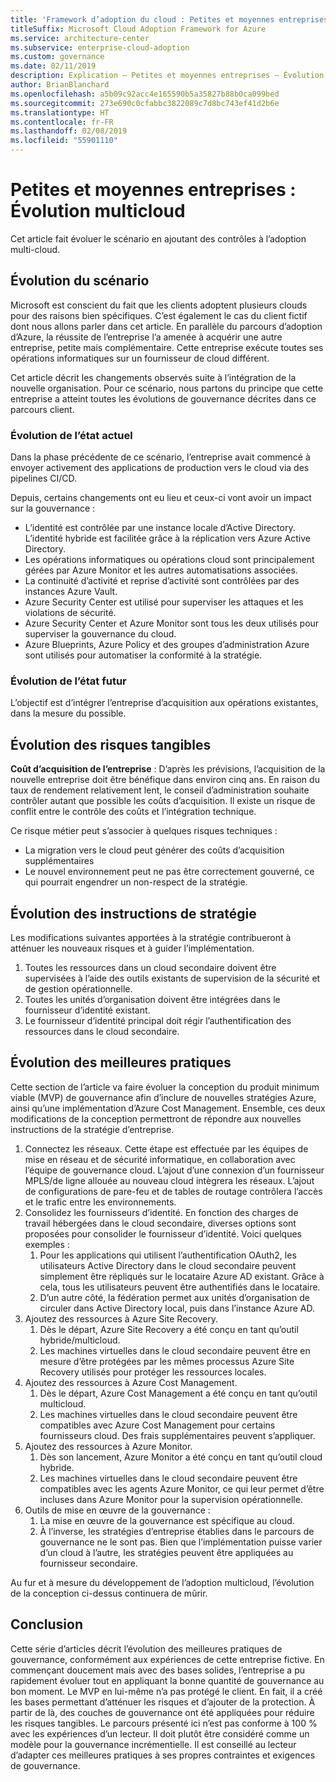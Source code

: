 ```yaml
---
title: 'Framework d’adoption du cloud : Petites et moyennes entreprises – Évolution multi-cloud'
titleSuffix: Microsoft Cloud Adoption Framework for Azure
ms.service: architecture-center
ms.subservice: enterprise-cloud-adoption
ms.custom: governance
ms.date: 02/11/2019
description: Explication – Petites et moyennes entreprises – Évolution multi-cloud
author: BrianBlanchard
ms.openlocfilehash: a5b09c92acc4e165590b5a35827b88b0ca099bed
ms.sourcegitcommit: 273e690c0cfabbc3822089c7d8bc743ef41d2b6e
ms.translationtype: HT
ms.contentlocale: fr-FR
ms.lasthandoff: 02/08/2019
ms.locfileid: "55901110"
---
```

# <a name="small-to-medium-enterprise-multi-cloud-evolution"></a>Petites et moyennes entreprises : Évolution multicloud

Cet article fait évoluer le scénario en ajoutant des contrôles à l’adoption multi-cloud.

## <a name="evolution-of-the-narrative"></a>Évolution du scénario

Microsoft est conscient du fait que les clients adoptent plusieurs clouds pour des raisons bien spécifiques. C’est également le cas du client fictif dont nous allons parler dans cet article. En parallèle du parcours d’adoption d’Azure, la réussite de l’entreprise l’a amenée à acquérir une autre entreprise, petite mais complémentaire. Cette entreprise exécute toutes ses opérations informatiques sur un fournisseur de cloud différent.

Cet article décrit les changements observés suite à l’intégration de la nouvelle organisation. Pour ce scénario, nous partons du principe que cette entreprise a atteint toutes les évolutions de gouvernance décrites dans ce parcours client.

### <a name="evolution-of-the-current-state"></a>Évolution de l’état actuel

Dans la phase précédente de ce scénario, l’entreprise avait commencé à envoyer activement des applications de production vers le cloud via des pipelines CI/CD.

Depuis, certains changements ont eu lieu et ceux-ci vont avoir un impact sur la gouvernance :

- L’identité est contrôlée par une instance locale d’Active Directory. L’identité hybride est facilitée grâce à la réplication vers Azure Active Directory.
- Les opérations informatiques ou opérations cloud sont principalement gérées par Azure Monitor et les autres automatisations associées.
- La continuité d’activité et reprise d’activité sont contrôlées par des instances Azure Vault.
- Azure Security Center est utilisé pour superviser les attaques et les violations de sécurité.
- Azure Security Center et Azure Monitor sont tous les deux utilisés pour superviser la gouvernance du cloud.
- Azure Blueprints, Azure Policy et des groupes d’administration Azure sont utilisés pour automatiser la conformité à la stratégie.

### <a name="evolution-of-the-future-state"></a>Évolution de l’état futur

L’objectif est d’intégrer l’entreprise d’acquisition aux opérations existantes, dans la mesure du possible.

## <a name="evolution-of-tangible-risks"></a>Évolution des risques tangibles

**Coût d’acquisition de l’entreprise** : D’après les prévisions, l’acquisition de la nouvelle entreprise doit être bénéfique dans environ cinq ans. En raison du taux de rendement relativement lent, le conseil d’administration souhaite contrôler autant que possible les coûts d’acquisition. Il existe un risque de conflit entre le contrôle des coûts et l’intégration technique.

Ce risque métier peut s’associer à quelques risques techniques :

- La migration vers le cloud peut générer des coûts d’acquisition supplémentaires
- Le nouvel environnement peut ne pas être correctement gouverné, ce qui pourrait engendrer un non-respect de la stratégie.

## <a name="evolution-of-the-policy-statements"></a>Évolution des instructions de stratégie

Les modifications suivantes apportées à la stratégie contribueront à atténuer les nouveaux risques et à guider l’implémentation.

1. Toutes les ressources dans un cloud secondaire doivent être supervisées à l’aide des outils existants de supervision de la sécurité et de gestion opérationnelle.
2. Toutes les unités d’organisation doivent être intégrées dans le fournisseur d’identité existant.
3. Le fournisseur d’identité principal doit régir l’authentification des ressources dans le cloud secondaire.

## <a name="evolution-of-the-best-practices"></a>Évolution des meilleures pratiques

Cette section de l’article va faire évoluer la conception du produit minimum viable (MVP) de gouvernance afin d’inclure de nouvelles stratégies Azure, ainsi qu’une implémentation d’Azure Cost Management. Ensemble, ces deux modifications de la conception permettront de répondre aux nouvelles instructions de la stratégie d’entreprise.

1. Connectez les réseaux. Cette étape est effectuée par les équipes de mise en réseau et de sécurité informatique, en collaboration avec l’équipe de gouvernance cloud. L’ajout d’une connexion d’un fournisseur MPLS/de ligne allouée au nouveau cloud intègrera les réseaux. L’ajout de configurations de pare-feu et de tables de routage contrôlera l’accès et le trafic entre les environnements.
2. Consolidez les fournisseurs d’identité. En fonction des charges de travail hébergées dans le cloud secondaire, diverses options sont proposées pour consolider le fournisseur d’identité. Voici quelques exemples :
    1. Pour les applications qui utilisent l’authentification OAuth2, les utilisateurs Active Directory dans le cloud secondaire peuvent simplement être répliqués sur le locataire Azure AD existant. Grâce à cela, tous les utilisateurs peuvent être authentifiés dans le locataire.
    2. D’un autre côté, la fédération permet aux unités d’organisation de circuler dans Active Directory local, puis dans l’instance Azure AD.
3. Ajoutez des ressources à Azure Site Recovery.
    1. Dès le départ, Azure Site Recovery a été conçu en tant qu’outil hybride/multicloud.
    2. Les machines virtuelles dans le cloud secondaire peuvent être en mesure d’être protégées par les mêmes processus Azure Site Recovery utilisés pour protéger les ressources locales.
4. Ajoutez des ressources à Azure Cost Management.
    1. Dès le départ, Azure Cost Management a été conçu en tant qu’outil multicloud.
    2. Les machines virtuelles dans le cloud secondaire peuvent être compatibles avec Azure Cost Management pour certains fournisseurs cloud. Des frais supplémentaires peuvent s’appliquer.
5. Ajoutez des ressources à Azure Monitor.
    1. Dès son lancement, Azure Monitor a été conçu en tant qu’outil cloud hybride.
    2. Les machines virtuelles dans le cloud secondaire peuvent être compatibles avec les agents Azure Monitor, ce qui leur permet d’être incluses dans Azure Monitor pour la supervision opérationnelle.
6. Outils de mise en œuvre de la gouvernance :
    1. La mise en œuvre de la gouvernance est spécifique au cloud.
    2. À l’inverse, les stratégies d’entreprise établies dans le parcours de gouvernance ne le sont pas. Bien que l’implémentation puisse varier d’un cloud à l’autre, les stratégies peuvent être appliquées au fournisseur secondaire.

Au fur et à mesure du développement de l’adoption multicloud, l’évolution de la conception ci-dessus continuera de mûrir.

## <a name="conclusion"></a>Conclusion

Cette série d’articles décrit l’évolution des meilleures pratiques de gouvernance, conformément aux expériences de cette entreprise fictive. En commençant doucement mais avec des bases solides, l’entreprise a pu rapidement évoluer tout en appliquant la bonne quantité de gouvernance au bon moment. Le MVP en lui-même n’a pas protégé le client. En fait, il a créé les bases permettant d’atténuer les risques et d’ajouter de la protection. À partir de là, des couches de gouvernance ont été appliquées pour réduire les risques tangibles. Le parcours présenté ici n’est pas conforme à 100 % avec les expériences d’un lecteur. Il doit plutôt être considéré comme un modèle pour la gouvernance incrémentielle. Il est conseillé au lecteur d’adapter ces meilleures pratiques à ses propres contraintes et exigences de gouvernance.
